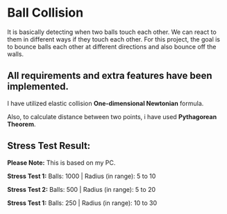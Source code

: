 # Ball Collision
It is basically detecting when two balls touch each other. We can react to them in different ways if they touch each other.
For this project, the goal is to bounce balls each other at different directions and also bounce off the walls.

## All requirements and extra features have been implemented.
I have utilized elastic collision **One-dimensional Newtonian** formula.

Also, to calculate distance between two points, i have used **Pythagorean Theorem**. 

## Stress Test Result:
**Please Note:** This is based on my PC.

**Stress Test 1:** Balls: 1000 | Radius (in range): 5 to 10

**Stress Test 2:** Balls: 500 | Radius (in range): 5 to 20

**Stress Test 1:** Balls: 250 | Radius (in range): 10 to 30
  

